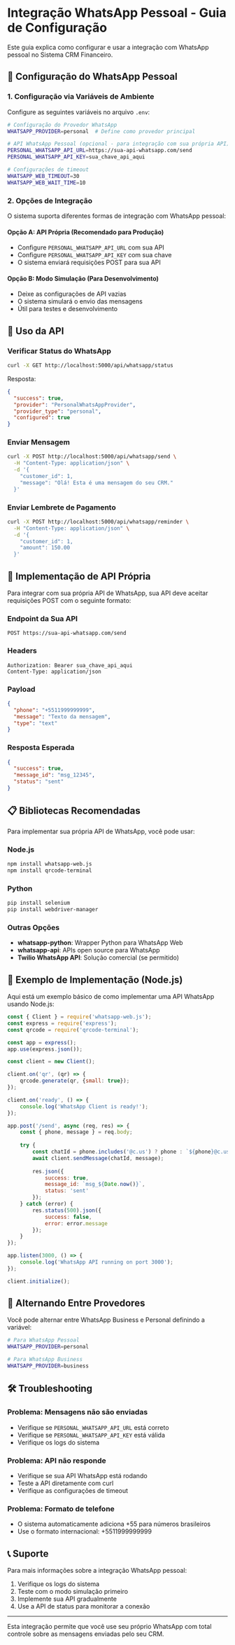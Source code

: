 # Integração WhatsApp Pessoal - Guia de Configuração

Este guia explica como configurar e usar a integração com WhatsApp pessoal no Sistema CRM Financeiro.

## 🔧 Configuração do WhatsApp Pessoal

### 1. Configuração via Variáveis de Ambiente

Configure as seguintes variáveis no arquivo `.env`:

```bash
# Configuração do Provedor WhatsApp
WHATSAPP_PROVIDER=personal  # Define como provedor principal

# API WhatsApp Pessoal (opcional - para integração com sua própria API)
PERSONAL_WHATSAPP_API_URL=https://sua-api-whatsapp.com/send
PERSONAL_WHATSAPP_API_KEY=sua_chave_api_aqui

# Configurações de timeout
WHATSAPP_WEB_TIMEOUT=30
WHATSAPP_WEB_WAIT_TIME=10
```

### 2. Opções de Integração

O sistema suporta diferentes formas de integração com WhatsApp pessoal:

#### Opção A: API Própria (Recomendado para Produção)
- Configure `PERSONAL_WHATSAPP_API_URL` com sua API
- Configure `PERSONAL_WHATSAPP_API_KEY` com sua chave
- O sistema enviará requisições POST para sua API

#### Opção B: Modo Simulação (Para Desenvolvimento)
- Deixe as configurações de API vazias
- O sistema simulará o envio das mensagens
- Útil para testes e desenvolvimento

## 📱 Uso da API

### Verificar Status do WhatsApp

```bash
curl -X GET http://localhost:5000/api/whatsapp/status
```

Resposta:
```json
{
  "success": true,
  "provider": "PersonalWhatsAppProvider",
  "provider_type": "personal",
  "configured": true
}
```

### Enviar Mensagem

```bash
curl -X POST http://localhost:5000/api/whatsapp/send \
  -H "Content-Type: application/json" \
  -d '{
    "customer_id": 1,
    "message": "Olá! Esta é uma mensagem do seu CRM."
  }'
```

### Enviar Lembrete de Pagamento

```bash
curl -X POST http://localhost:5000/api/whatsapp/reminder \
  -H "Content-Type: application/json" \
  -d '{
    "customer_id": 1,
    "amount": 150.00
  }'
```

## 🔌 Implementação de API Própria

Para integrar com sua própria API de WhatsApp, sua API deve aceitar requisições POST com o seguinte formato:

### Endpoint da Sua API
```
POST https://sua-api-whatsapp.com/send
```

### Headers
```
Authorization: Bearer sua_chave_api_aqui
Content-Type: application/json
```

### Payload
```json
{
  "phone": "+5511999999999",
  "message": "Texto da mensagem",
  "type": "text"
}
```

### Resposta Esperada
```json
{
  "success": true,
  "message_id": "msg_12345",
  "status": "sent"
}
```

## 📋 Bibliotecas Recomendadas

Para implementar sua própria API de WhatsApp, você pode usar:

### Node.js
```bash
npm install whatsapp-web.js
npm install qrcode-terminal
```

### Python
```bash
pip install selenium
pip install webdriver-manager
```

### Outras Opções
- **whatsapp-python**: Wrapper Python para WhatsApp Web
- **whatsapp-api**: APIs open source para WhatsApp
- **Twilio WhatsApp API**: Solução comercial (se permitido)

## 🚀 Exemplo de Implementação (Node.js)

Aqui está um exemplo básico de como implementar uma API WhatsApp usando Node.js:

```javascript
const { Client } = require('whatsapp-web.js');
const express = require('express');
const qrcode = require('qrcode-terminal');

const app = express();
app.use(express.json());

const client = new Client();

client.on('qr', (qr) => {
    qrcode.generate(qr, {small: true});
});

client.on('ready', () => {
    console.log('WhatsApp Client is ready!');
});

app.post('/send', async (req, res) => {
    const { phone, message } = req.body;
    
    try {
        const chatId = phone.includes('@c.us') ? phone : `${phone}@c.us`;
        await client.sendMessage(chatId, message);
        
        res.json({
            success: true,
            message_id: `msg_${Date.now()}`,
            status: 'sent'
        });
    } catch (error) {
        res.status(500).json({
            success: false,
            error: error.message
        });
    }
});

app.listen(3000, () => {
    console.log('WhatsApp API running on port 3000');
});

client.initialize();
```

## 🔄 Alternando Entre Provedores

Você pode alternar entre WhatsApp Business e Personal definindo a variável:

```bash
# Para WhatsApp Pessoal
WHATSAPP_PROVIDER=personal

# Para WhatsApp Business
WHATSAPP_PROVIDER=business
```

## 🛠️ Troubleshooting

### Problema: Mensagens não são enviadas
- Verifique se `PERSONAL_WHATSAPP_API_URL` está correto
- Verifique se `PERSONAL_WHATSAPP_API_KEY` está válida
- Verifique os logs do sistema

### Problema: API não responde
- Verifique se sua API WhatsApp está rodando
- Teste a API diretamente com curl
- Verifique as configurações de timeout

### Problema: Formato de telefone
- O sistema automaticamente adiciona +55 para números brasileiros
- Use o formato internacional: +5511999999999

## 📞 Suporte

Para mais informações sobre a integração WhatsApp pessoal:
1. Verifique os logs do sistema
2. Teste com o modo simulação primeiro
3. Implemente sua API gradualmente
4. Use a API de status para monitorar a conexão

---

Esta integração permite que você use seu próprio WhatsApp com total controle sobre as mensagens enviadas pelo seu CRM.